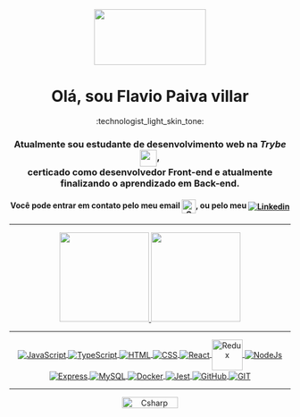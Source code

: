 <div align="center" display="inline_block" >

<kbd>
  <img src="https://media.giphy.com/media/xT9IgG50Fb7Mi0prBC/giphy.gif" width="200" height="100"</img>
</kbd>  

<h1>Olá, sou Flavio Paiva villar</h1>

 :technologist_light_skin_tone:  <h3>Atualmente sou estudante de desenvolvimento web na <em><strong>Trybe</strong></em> <img align="center" src=https://blog.betrybe.com/wp-content/uploads/2021/11/51808343.png width="30em">, <br> certicado como desenvolvedor Front-end e atualmente finalizando o aprendizado em Back-end.</h3>

<h4> Você pode entrar em contato pelo meu email <a href = "mailto:flaviopaivavillar@gmail.com"><img align="center" height="25em" alt="Gmail" src="https://seeklogo.com/images/G/gmail-logo-0B5D69FF48-seeklogo.com.png"></a>, ou pelo meu <a href="https://www.linkedin.com/in/flaviopaivavillar/" target="_blank"><img align="center" alt="Linkedin" src="https://icongr.am/devicon/linkedin-original.svg?size=30em&color=currentColor" target="_blank"></a> </h4>

 <hr>

<a href="https://github.com/FlavioVillar">
<img height="160em" src="https://github-readme-stats.vercel.app/api/top-langs/?username=FlavioVillar&layout=compact&langs_count=7&theme=dark"/>
<img height="160em" src="https://github-readme-stats.vercel.app/api?username=FlavioVillar&show_icons=true&theme=dark&include_all_commits=true&count_private=true"/>

 
<div style="display: inline_block" align="center"> 
  <hr>
  
   <img align="center" alt="JavaScript" src="https://www.vectorlogo.zone/logos/javascript/javascript-icon.svg"> 
  
   <img align="center" alt="TypeScript" src="https://www.vectorlogo.zone/logos/typescriptlang/typescriptlang-icon.svg"> 

   <img align="center" alt="HTML"  src="https://www.vectorlogo.zone/logos/w3_html5/w3_html5-icon.svg">

   <img align="center" alt="CSS" src="https://www.vectorlogo.zone/logos/w3_css/w3_css-icon.svg">       
  
   <img align="center" alt="React" src="https://www.vectorlogo.zone/logos/reactjs/reactjs-icon.svg"> 
  
   <img align="center" alt="Redux" height="55em" src="https://cdn.worldvectorlogo.com/logos/redux.svg">
  
   <img align="center" alt="NodeJs" src="https://www.vectorlogo.zone/logos/nodejs/nodejs-icon.svg"> 
  
   <img align="center" alt="Express" src="https://www.vectorlogo.zone/logos/expressjs/expressjs-icon.svg"> 
  
   <img align="center" alt="MySQL" src="https://www.vectorlogo.zone/logos/mysql/mysql-ar21.svg"> 
  
   <img align="center" alt="Docker" src="https://www.vectorlogo.zone/logos/docker/docker-icon.svg"> 

   <img align="center" alt="Jest" src="https://www.vectorlogo.zone/logos/jestjsio/jestjsio-icon.svg"> 
  
   <img align="center" alt="GitHub" src="https://www.vectorlogo.zone/logos/github/github-icon.svg"> 
  
   <img align="center" alt="GIT" src="https://www.vectorlogo.zone/logos/git-scm/git-scm-icon.svg"> 
   
  <hr>
</div>  

 <img align="center" alt="Csharp" height="20" width="100" src="https://komarev.com/ghpvc/?username=FlavioVillar&color=green" alt="FlavioVillar" /> <br>
</div> 
